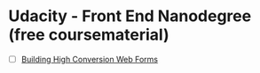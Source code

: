 # Udacity - Front End Nanodegree (free coursematerial)

- [ ] [Building High Conversion Web Forms](https://sa.udacity.com/course/building-high-conversion-web-forms--ud890)


